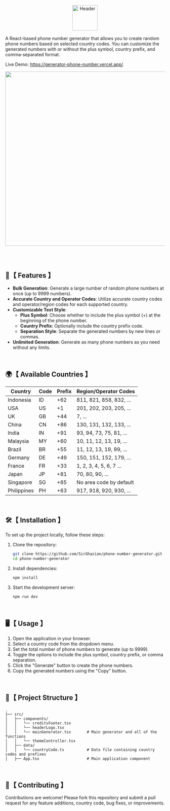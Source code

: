 <div align="center">
<picture>
  <source media="(prefers-color-scheme: light)" srcset="https://github.com/user-attachments/assets/c3084aa4-b7df-42bc-b216-39184582a914">
  <source media="(prefers-color-scheme: dark)" srcset="https://github.com/user-attachments/assets/f9b146d5-feec-41b5-b495-6d17a601fee1">
  <img alt="Header" height="80" >
</picture>
</div>

<img src="https://github.com/user-attachments/assets/d37a62f7-650a-4886-81c9-d3809d3ddeed" width="100%" height="2px"/>
<p/>

A React-based phone number generator that allows you to create random phone numbers based on selected country codes. You can customize the generated numbers with or without the plus symbol, country prefix, and comma-separated format.

Live Demo: https://generator-phone-number.vercel.app/

<img src="https://github.com/user-attachments/assets/542bcdbd-290f-45f6-8ba5-409b009f3e36" width="550"/>

</br></br>

## 🚀【 Features 】

- **Bulk Generation**: Generate a large number of random phone numbers at once (up to 9999 numbers).
- **Accurate Country and Operator Codes**: Utilize accurate country codes and operator/region codes for each supported country.
- **Customizable Text Style**:
  - **Plus Symbol**: Choose whether to include the plus symbol (+) at the beginning of the phone number.
  - **Country Prefix**: Optionally include the country prefix code.
  - **Separation Style**: Separate the generated numbers by new lines or commas.
- **Unlimited Generation**: Generate as many phone numbers as you need without any limits.

</br>

## 🌍【 Available Countries 】

| Country     | Code | Prefix | Region/Operator Codes   |
| ----------- | ---- | ------ | ----------------------- |
| Indonesia   | ID   | +62    | 811, 821, 858, 832, ... |
| USA         | US   | +1     | 201, 202, 203, 205, ... |
| UK          | GB   | +44    | 7, ...                  |
| China       | CN   | +86    | 130, 131, 132, 133, ... |
| India       | IN   | +91    | 93, 94, 73, 75, 81, ... |
| Malaysia    | MY   | +60    | 10, 11, 12, 13, 19, ... |
| Brazil      | BR   | +55    | 11, 12, 13, 19, 99, ... |
| Germany     | DE   | +49    | 150, 151, 152, 179, ... |
| France      | FR   | +33    | 1, 2, 3, 4, 5, 6, 7 ... |
| Japan       | JP   | +81    | 70, 80, 90, ...         |
| Singapore   | SG   | +65    | No area code by default |
| Philippines | PH   | +63    | 917, 918, 920, 930, ... |

</br>

## 🛠️【 Installation 】

To set up the project locally, follow these steps:

1. Clone the repository:

   ```bash
   git clone https://github.com/SirGhazian/phone-number-generator.git
   cd phone-number-generator

   ```

2. Install dependencies:

   ```bash
   npm install

   ```

3. Start the development server:
   ```bash
   npm run dev
   ```

</br>

## 🖥️【 Usage 】

1. Open the application in your browser.
2. Select a country code from the dropdown menu.
3. Set the total number of phone numbers to generate (up to 9999).
4. Toggle the options to include the plus symbol, country prefix, or comma separation.
5. Click the "Generate" button to create the phone numbers.
6. Copy the generated numbers using the "Copy" button.

</br>

## 📂【 Project Structure 】

    .
    ├── src/
    │   ├── components/
    │   │   └── creditsFooter.tsx
    │   │   └── headerLogo.tsx
    │   │   └── mainGenerator.tsx       # Main generator and all of the functions
    │   │   └── themeController.tsx
    │   ├── data/
    │   │   └── countryCode.ts          # Data file containing country codes and prefixes
    │   ├── App.tsx                     # Main application component

</br>

## 🤝【 Contributing 】

Contributions are welcome! Please fork this repository and submit a pull request for any feature additions, country code, bug fixes, or improvements.
